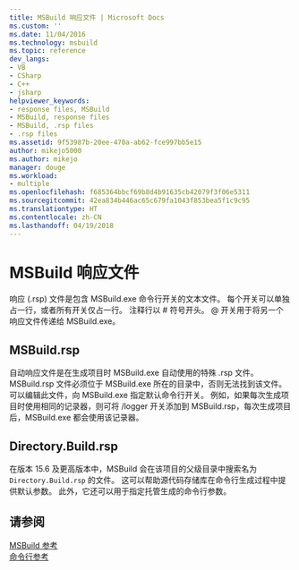 ```yaml
---
title: MSBuild 响应文件 | Microsoft Docs
ms.custom: ''
ms.date: 11/04/2016
ms.technology: msbuild
ms.topic: reference
dev_langs:
- VB
- CSharp
- C++
- jsharp
helpviewer_keywords:
- response files, MSBuild
- MSBuild, response files
- MSBuild, .rsp files
- .rsp files
ms.assetid: 9f53987b-20ee-470a-ab62-fce997bb5e15
author: mikejo5000
ms.author: mikejo
manager: douge
ms.workload:
- multiple
ms.openlocfilehash: f685364bbcf69b8d4b91635cb42079f3f06e5311
ms.sourcegitcommit: 42ea834b446ac65c679fa1043f853bea5f1c9c95
ms.translationtype: HT
ms.contentlocale: zh-CN
ms.lasthandoff: 04/19/2018
---
```

# <a name="msbuild-response-files"></a>MSBuild 响应文件
响应 (.rsp) 文件是包含 MSBuild.exe 命令行开关的文本文件。 每个开关可以单独占一行，或者所有开关仅占一行。 注释行以 # 符号开头。 @ 开关用于将另一个响应文件传递给 MSBuild.exe。  
  
## <a name="msbuildrsp"></a>MSBuild.rsp
自动响应文件是在生成项目时 MSBuild.exe 自动使用的特殊 .rsp 文件。 MSBuild.rsp 文件必须位于 MSBuild.exe 所在的目录中，否则无法找到该文件。 可以编辑此文件，向 MSBuild.exe 指定默认命令行开关。 例如，如果每次生成项目时使用相同的记录器，则可将 /logger 开关添加到 MSBuild.rsp，每次生成项目后，MSBuild.exe 都会使用该记录器。  

## <a name="directorybuildrsp"></a>Directory.Build.rsp
在版本 15.6 及更高版本中，MSBuild 会在该项目的父级目录中搜索名为 `Directory.Build.rsp` 的文件。  这可以帮助源代码存储库在命令行生成过程中提供默认参数。  此外，它还可以用于指定托管生成的命令行参数。

## <a name="see-also"></a>请参阅  
 [MSBuild 参考](../msbuild/msbuild-reference.md)   
 [命令行参考](../msbuild/msbuild-command-line-reference.md)